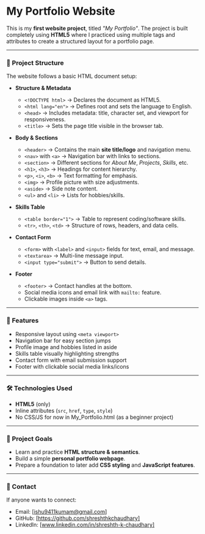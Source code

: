 # My Portfolio Website  

This is my **first website project**, titled *"My Portfolio"*. The project is built completely using **HTML5** where I practiced using multiple tags and attributes to create a structured layout for a portfolio page.  

---

### 📑 Project Structure  

The website follows a basic HTML document setup:  

- **Structure & Metadata**  
  - `<!DOCTYPE html>` → Declares the document as HTML5.  
  - `<html lang="en">` → Defines root and sets the language to English.  
  - `<head>` → Includes metadata: title, character set, and viewport for responsiveness.  
  - `<title>` → Sets the page title visible in the browser tab.  

- **Body & Sections**  
  - `<header>` → Contains the main **site title/logo** and navigation menu.  
  - `<nav>` with `<a>` → Navigation bar with links to sections.  
  - `<section>` → Different sections for *About Me*, *Projects*, *Skills*, etc.  
  - `<h1>`, `<h3>` → Headings for content hierarchy.  
  - `<p>`, `<i>`, `<b>` → Text formatting for emphasis.  
  - `<img>` → Profile picture with size adjustments.  
  - `<aside>` → Side note content.  
  - `<ul>` and `<li>` → Lists for hobbies/skills.  

- **Skills Table**  
  - `<table border="1">` → Table to represent coding/software skills.  
  - `<tr>`, `<th>`, `<td>` → Structure of rows, headers, and data cells.  

- **Contact Form**  
  - `<form>` with `<label>` and `<input>` fields for text, email, and message.  
  - `<textarea>` → Multi-line message input.  
  - `<input type="submit">` → Button to send details.  

- **Footer**  
  - `<footer>` → Contact handles at the bottom.  
  - Social media icons and email link with `mailto:` feature.  
  - Clickable images inside `<a>` tags.  

---

### 🚀 Features  

- Responsive layout using `<meta viewport>`  
- Navigation bar for easy section jumps  
- Profile image and hobbies listed in aside  
- Skills table visually highlighting strengths  
- Contact form with email submission support  
- Footer with clickable social media links/icons  

---

### 🛠️ Technologies Used  

- **HTML5** (only)  
- Inline attributes (`src`, `href`, `type`, `style`)  
- No CSS/JS for now in My_Portfolio.html (as a beginner project)  

---

### 📂 Project Goals  

- Learn and practice **HTML structure & semantics**.  
- Build a simple **personal portfolio webpage**.  
- Prepare a foundation to later add **CSS styling** and **JavaScript features**.  

---

### 📧 Contact  

If anyone wants to connect:  
- Email: [ishu9411kumam@gmail.com]  
- GitHub: [https://github.com/shreshthkchaudhary]
- LinkedIn: [www.linkedin.com/in/shreshth-k-chaudhary]
